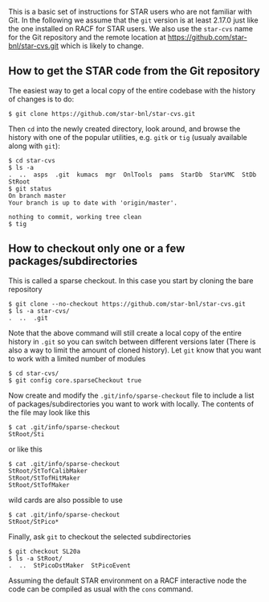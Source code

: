 This is a basic set of instructions for STAR users who are not familiar with
Git. In the following we assume that the `git` version is at least 2.17.0 just
like the one installed on RACF for STAR users. We also use the `star-cvs` name
for the Git repository and the remote location at
https://github.com/star-bnl/star-cvs.git  which is likely to change.


## How to get the STAR code from the Git repository

The easiest way to get a local copy of the entire codebase with the history of
changes is to do:

    $ git clone https://github.com/star-bnl/star-cvs.git

Then `cd` into the newly created directory, look around, and browse the history
with one of the popular utilities, e.g. `gitk` or `tig` (usualy available along
with `git`):

    $ cd star-cvs
    $ ls -a
    .  ..  asps  .git  kumacs  mgr  OnlTools  pams  StarDb  StarVMC  StDb  StRoot
    $ git status
    On branch master
    Your branch is up to date with 'origin/master'.

    nothing to commit, working tree clean
    $ tig


## How to checkout only one or a few packages/subdirectories

This is called a sparse checkout. In this case you start by cloning the bare
repository

    $ git clone --no-checkout https://github.com/star-bnl/star-cvs.git
    $ ls -a star-cvs/
    .  ..  .git

Note that the above command will still create a local copy of the entire
history in `.git` so you can switch between different versions later (There is
also a way to limit the amount of cloned history). Let `git` know that you want
to work with a limited number of modules

    $ cd star-cvs/
    $ git config core.sparseCheckout true

Now create and modify the `.git/info/sparse-checkout` file to include a list of
packages/subdirectories you want to work with locally. The contents of the file
may look like this

    $ cat .git/info/sparse-checkout
    StRoot/Sti

or like this

    $ cat .git/info/sparse-checkout
    StRoot/StTofCalibMaker
    StRoot/StTofHitMaker
    StRoot/StTofMaker

wild cards are also possible to use

    $ cat .git/info/sparse-checkout
    StRoot/StPico*

Finally, ask `git` to checkout the selected subdirectories

    $ git checkout SL20a
    $ ls -a StRoot/
    .  ..  StPicoDstMaker  StPicoEvent

Assuming the default STAR environment on a RACF interactive node the code can be
compiled as usual with the `cons` command.
